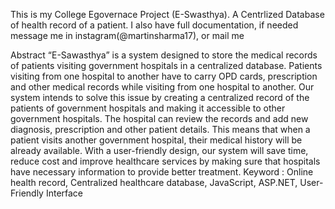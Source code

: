 This is my College Egovernace Project (E-Swasthya).
A Centrlized Database of health record of a patient. 
I also have full documentation, if needed message me in instagram(@martinsharma17), or mail me

Abstract 
 “E-Sawasthya” is a system designed to store the medical records of patients visiting government hospitals in a centralized database. Patients visiting from one hospital to another have to carry OPD cards, prescription and other medical records while visiting from one hospital to another. Our system intends to solve this issue by creating a centralized record of the patients of government hospitals and making it accessible to other government hospitals. The hospital can review the records and add new diagnosis, prescription and other patient details. This means that when a patient visits another government hospital, their medical history will be already available. With a user-friendly design, our system will save time, reduce cost and improve healthcare services by making sure that hospitals have necessary information to provide better treatment.
Keyword  :  Online  health record,   Centralized healthcare database, JavaScript, ASP.NET, User-Friendly Interface 
